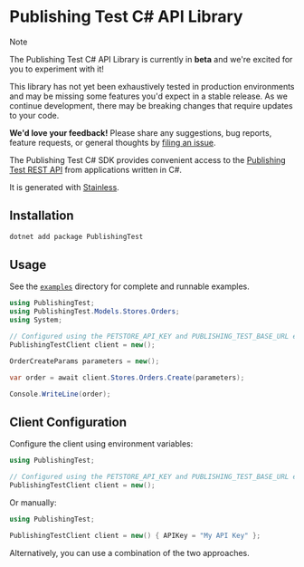 # Publishing Test C# API Library

> [!NOTE]
> The Publishing Test C# API Library is currently in **beta** and we're excited for you to experiment with it!
>
> This library has not yet been exhaustively tested in production environments and may be missing some features you'd expect in a stable release. As we continue development, there may be breaking changes that require updates to your code.
>
> **We'd love your feedback!** Please share any suggestions, bug reports, feature requests, or general thoughts by [filing an issue](https://www.github.com/sd-st/publishing-test-csharp/issues/new).

The Publishing Test C# SDK provides convenient access to the [Publishing Test REST API](google.com) from applications written in C#.

It is generated with [Stainless](https://www.stainless.com/).

## Installation

```bash
dotnet add package PublishingTest
```

## Usage

See the [`examples`](examples) directory for complete and runnable examples.

```C#
using PublishingTest;
using PublishingTest.Models.Stores.Orders;
using System;

// Configured using the PETSTORE_API_KEY and PUBLISHING_TEST_BASE_URL environment variables
PublishingTestClient client = new();

OrderCreateParams parameters = new();

var order = await client.Stores.Orders.Create(parameters);

Console.WriteLine(order);
```

## Client Configuration

Configure the client using environment variables:

```C#
using PublishingTest;

// Configured using the PETSTORE_API_KEY and PUBLISHING_TEST_BASE_URL environment variables
PublishingTestClient client = new();
```

Or manually:

```C#
using PublishingTest;

PublishingTestClient client = new() { APIKey = "My API Key" };
```

Alternatively, you can use a combination of the two approaches.
